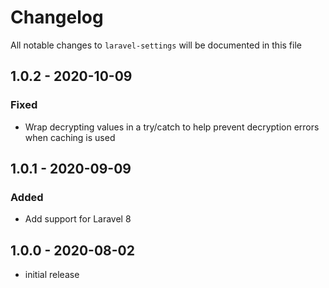 # Changelog

All notable changes to `laravel-settings` will be documented in this file

## 1.0.2 - 2020-10-09
### Fixed
- Wrap decrypting values in a try/catch to help prevent decryption errors when caching is used

## 1.0.1 - 2020-09-09
### Added
- Add support for Laravel 8

## 1.0.0 - 2020-08-02

- initial release

